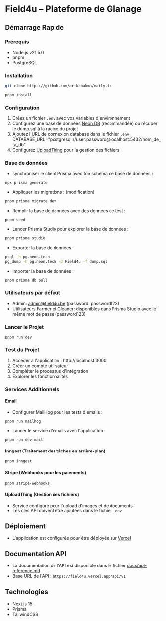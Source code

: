 # Field4u – Plateforme de Glanage

## Démarrage Rapide

### Prérequis

- Node.js v21.5.0
- pnpm
- PostgreSQL

### Installation

```bash
git clone https://github.com/arikchakma/maily.to
```

```bash
pnpm install
```

### Configuration

1. Créez un fichier `.env` avec vos variables d'environnement
2. Configurez une base de données [Neon DB](https://neon.tech) (recommandée) ou récuper le dump.sql à la racine du projet
3. Ajoutez l'URL de connexion database dans le fichier `.env` DATABASE_URL="postgresql://user:password@localhost:5432/nom_de_ta_db"
4. Configurez [UploadThing](https://uploadthing.com) pour la gestion des fichiers

### Base de données

- synchroniser le client Prisma avec ton schéma de base de données :

```bash
npx prisma generate
```

- Appliquer les migrations : (modification)

```bash
pnpm prisma migrate dev
```

- Remplir la base de données avec des données de test :

```bash
pnpm seed
```

- Lancer Prisma Studio pour explorer la base de données :

```bash
pnpm prisma studio
```

- Exporter la base de données :

```bash
psql -h pg.neon.tech
pg_dump -h pg.neon.tech -d Field4u -f dump.sql
```

- Importer la base de données :

```bash
pnpm prisma db pull
```

### Utilisateurs par défaut

- Admin: admin@field4u.be (password: password123)
- Utilisateurs Farmer et Gleaner: disponibles dans Prisma Studio avec le même mot de passe (password123)

### Lancer le Projet

```bash
pnpm run dev
```

### Test du Projet

1. Accéder à l'application : http://localhost:3000
2. Créer un compte utilisateur
3. Compléter le processus d'intégration
4. Explorer les fonctionnalités

### Services Additionnels

#### Email

- Configurer MailHog pour les tests d'emails :

```bash
pnpm run mailhog
```

- Lancer le service d'emails avec l'application :

```bash
pnpm run dev:mail
```

#### Inngest (Traitement des tâches en arrière-plan)

```bash
pnpm inngest
```

#### Stripe (Webhooks pour les paiements)

```bash
pnpm stripe-webhooks
```

#### UploadThing (Gestion des fichiers)

- Service configuré pour l'upload d'images et de documents
- Les clés API doivent être ajoutées dans le fichier `.env`

## Déploiement

- L'application est configurée pour être déployée sur [Vercel](https://vercel.com)

## Documentation API

- La documentation de l'API est disponible dans le fichier [docs/api-reference.md](docs/api-reference.md)
- Base URL de l'API : `https://field4u.vercel.app/api/v1`

## Technologies

- Next.js 15
- Prisma
- TailwindCSS
